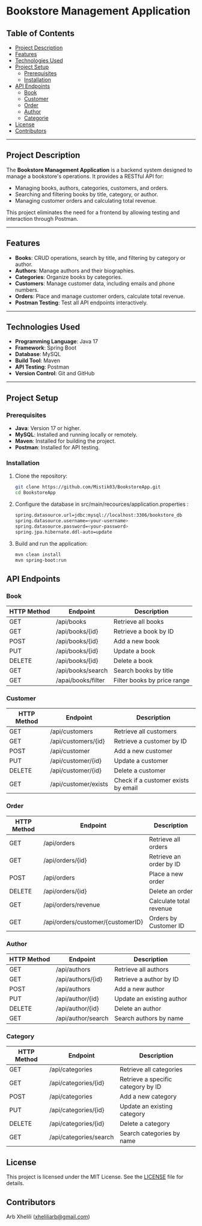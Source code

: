 # Bookstore Management Application

## Table of Contents
- [Project Description](#project-description)
- [Features](#features)
- [Technologies Used](#technologies-used)
- [Project Setup](#project-setup)
  - [Prerequisites](#prerequisites)
  - [Installation](#installation)
- [API Endpoints](#api-endpoints)
  - [Book](#book)
  - [Customer](#customer)
  - [Order](#order)
  - [Author](#author)
  - [Categorie](#categorie)
- [License](#license)
- [Contributors](#contributors)

---

## Project Description
The **Bookstore Management Application** is a backend system designed to manage a bookstore's operations. It provides a RESTful API for:
- Managing books, authors, categories, customers, and orders.
- Searching and filtering books by title, category, or author.
- Managing customer orders and calculating total revenue.

This project eliminates the need for a frontend by allowing testing and interaction through Postman.

---

## Features
- **Books**: CRUD operations, search by title, and filtering by category or author.
- **Authors**: Manage authors and their biographies.
- **Categories**: Organize books by categories.
- **Customers**: Manage customer data, including emails and phone numbers.
- **Orders**: Place and manage customer orders, calculate total revenue.
- **Postman Testing**: Test all API endpoints interactively.

---

## Technologies Used
- **Programming Language**: Java 17
- **Framework**: Spring Boot
- **Database**: MySQL
- **Build Tool**: Maven
- **API Testing**: Postman
- **Version Control**: Git and GitHub

---

## Project Setup

### Prerequisites
- **Java**: Version 17 or higher.
- **MySQL**: Installed and running locally or remotely.
- **Maven**: Installed for building the project.
- **Postman**: Installed for API testing.

### Installation
1. Clone the repository:
   ```bash
   git clone https://github.com/Mistik03/BookstoreApp.git
   cd BookstoreApp

2. Configure the database in src/main/recources/application.properties :
   ```bash
   spring.datasource.url=jdbc:mysql://localhost:3306/bookstore_db
   spring.datasource.username=<your-username>
   spring.datasource.password=<your-password>
   spring.jpa.hibernate.ddl-auto=update

3. Build and run the application:
   ```bash
   mvn clean install
   mvn spring-boot:run

## API Endpoints

   ### Book
   | HTTP Method | Endpoint | Description |
   | --- | --- | --- |
   | GET | /api/books | Retrieve all books |
   | GET | /api/books/{id} | Retrieve a book by ID |
   | POST | /api/books/{id} | Add a new book |
   | PUT | /api/books/{id} | Update a book |
   | DELETE | /api/books/{id} | Delete a book |
   | GET | /api/books/search | Search books by title |
   | GET | /apai/books/filter | Filter books by price range |

   ### Customer
   | HTTP Method | Endpoint | Description |
   | --- | --- | --- |
   | GET | /api/customers | Retrieve all customers |
   | GET | /api/customers/{id} | Retrieve a customer by ID |
   | POST | /api/customer | Add a new customer |
   | PUT | /api/customer/{id} | Update a customer |
   | DELETE | /api/customer/{id} | Delete a customer |
   | GET | /api/customer/exists | Check if a customer exists by email |

   ### Order
   | HTTP Method | Endpoint | Description |
   | --- | --- | --- |
   | GET | /api/orders | Retrieve all orders |
   | GET | /api/orders/{id} | Retrieve an order by ID |
   | POST | /api/orders | Place a new order |
   | DELETE | /api/orders/{id} | Delete an order |
   | GET | /api/orders/revenue | Calculate total revenue |
   | GET | /api/orders/customer/{customerID} | Orders by Customer ID |

   ### Author
   | HTTP Method | Endpoint | Description |
   | --- | --- | --- |
   | GET | /api/authors | Retrieve all authors |
   | GET | /api/authors/{id} | Retrieve a author by ID |
   | POST | /api/authors | Add a new author |
   | PUT | /api/author/{id} | Update an existing author |
   | DELETE | /api/author/{id} | Delete an author |
   | GET | /api/author/search | Search authors by name |

   ### Category
   | HTTP Method | Endpoint | Description |
   | --- | --- | --- |
   | GET | /api/categories | Retrieve all categories |
   | GET | /api/categories/{id} | Retrieve a specific category by ID |
   | POST | /api/categories | Add a new category |
   | PUT | /api/categories/{id} | Update an existing category |
   | DELETE | /api/categories/{id} | Delete a category |
   | GET | /api/categories/search | Search categories by name |

## License

   This project is licensed under the MIT License. See the [LICENSE](https://github.com/Mistik03/BookstoreApp/blob/main/LICENSE) file for details.

## Contributors

   Arb Xhelili (xheliliarb@gmail.com)
